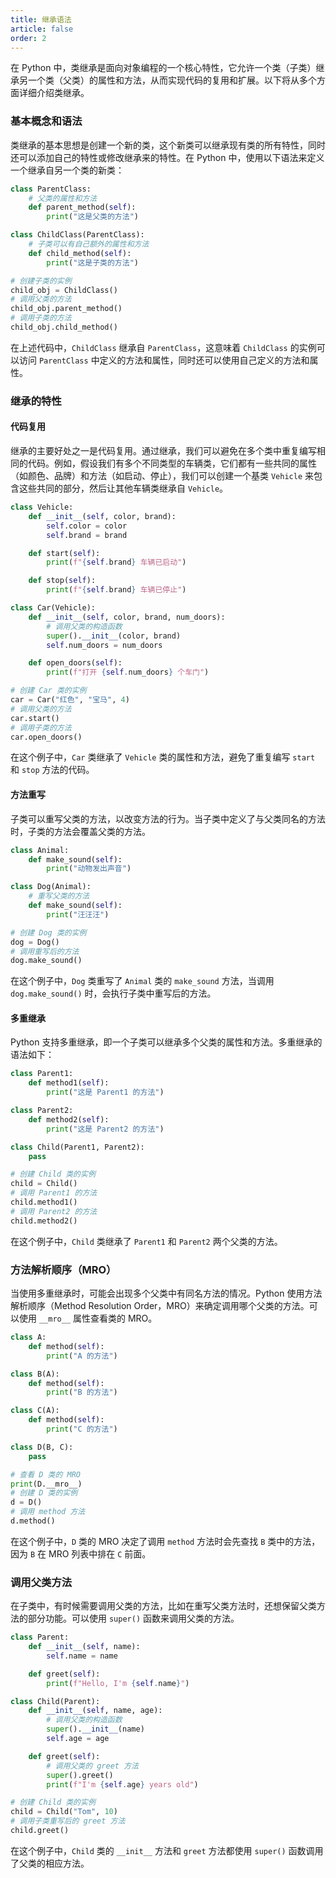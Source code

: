 ```yaml
---
title: 继承语法
article: false
order: 2
---
```


在 Python 中，类继承是面向对象编程的一个核心特性，它允许一个类（子类）继承另一个类（父类）的属性和方法，从而实现代码的复用和扩展。以下将从多个方面详细介绍类继承。

### 基本概念和语法
类继承的基本思想是创建一个新的类，这个新类可以继承现有类的所有特性，同时还可以添加自己的特性或修改继承来的特性。在 Python 中，使用以下语法来定义一个继承自另一个类的新类：
```python
class ParentClass:
    # 父类的属性和方法
    def parent_method(self):
        print("这是父类的方法")

class ChildClass(ParentClass):
    # 子类可以有自己额外的属性和方法
    def child_method(self):
        print("这是子类的方法")

# 创建子类的实例
child_obj = ChildClass()
# 调用父类的方法
child_obj.parent_method()
# 调用子类的方法
child_obj.child_method()
```
在上述代码中，`ChildClass` 继承自 `ParentClass`，这意味着 `ChildClass` 的实例可以访问 `ParentClass` 中定义的方法和属性，同时还可以使用自己定义的方法和属性。

### 继承的特性
#### 代码复用
继承的主要好处之一是代码复用。通过继承，我们可以避免在多个类中重复编写相同的代码。例如，假设我们有多个不同类型的车辆类，它们都有一些共同的属性（如颜色、品牌）和方法（如启动、停止），我们可以创建一个基类 `Vehicle` 来包含这些共同的部分，然后让其他车辆类继承自 `Vehicle`。
```python
class Vehicle:
    def __init__(self, color, brand):
        self.color = color
        self.brand = brand

    def start(self):
        print(f"{self.brand} 车辆已启动")

    def stop(self):
        print(f"{self.brand} 车辆已停止")

class Car(Vehicle):
    def __init__(self, color, brand, num_doors):
        # 调用父类的构造函数
        super().__init__(color, brand)
        self.num_doors = num_doors

    def open_doors(self):
        print(f"打开 {self.num_doors} 个车门")

# 创建 Car 类的实例
car = Car("红色", "宝马", 4)
# 调用父类的方法
car.start()
# 调用子类的方法
car.open_doors()
```
在这个例子中，`Car` 类继承了 `Vehicle` 类的属性和方法，避免了重复编写 `start` 和 `stop` 方法的代码。

#### 方法重写
子类可以重写父类的方法，以改变方法的行为。当子类中定义了与父类同名的方法时，子类的方法会覆盖父类的方法。
```python
class Animal:
    def make_sound(self):
        print("动物发出声音")

class Dog(Animal):
    # 重写父类的方法
    def make_sound(self):
        print("汪汪汪")

# 创建 Dog 类的实例
dog = Dog()
# 调用重写后的方法
dog.make_sound()
```
在这个例子中，`Dog` 类重写了 `Animal` 类的 `make_sound` 方法，当调用 `dog.make_sound()` 时，会执行子类中重写后的方法。

#### 多重继承
Python 支持多重继承，即一个子类可以继承多个父类的属性和方法。多重继承的语法如下：
```python
class Parent1:
    def method1(self):
        print("这是 Parent1 的方法")

class Parent2:
    def method2(self):
        print("这是 Parent2 的方法")

class Child(Parent1, Parent2):
    pass

# 创建 Child 类的实例
child = Child()
# 调用 Parent1 的方法
child.method1()
# 调用 Parent2 的方法
child.method2()
```
在这个例子中，`Child` 类继承了 `Parent1` 和 `Parent2` 两个父类的方法。

### 方法解析顺序（MRO）
当使用多重继承时，可能会出现多个父类中有同名方法的情况。Python 使用方法解析顺序（Method Resolution Order，MRO）来确定调用哪个父类的方法。可以使用 `__mro__` 属性查看类的 MRO。
```python
class A:
    def method(self):
        print("A 的方法")

class B(A):
    def method(self):
        print("B 的方法")

class C(A):
    def method(self):
        print("C 的方法")

class D(B, C):
    pass

# 查看 D 类的 MRO
print(D.__mro__)
# 创建 D 类的实例
d = D()
# 调用 method 方法
d.method()
```
在这个例子中，`D` 类的 MRO 决定了调用 `method` 方法时会先查找 `B` 类中的方法，因为 `B` 在 MRO 列表中排在 `C` 前面。

### 调用父类方法
在子类中，有时候需要调用父类的方法，比如在重写父类方法时，还想保留父类方法的部分功能。可以使用 `super()` 函数来调用父类的方法。
```python
class Parent:
    def __init__(self, name):
        self.name = name

    def greet(self):
        print(f"Hello, I'm {self.name}")

class Child(Parent):
    def __init__(self, name, age):
        # 调用父类的构造函数
        super().__init__(name)
        self.age = age

    def greet(self):
        # 调用父类的 greet 方法
        super().greet()
        print(f"I'm {self.age} years old")

# 创建 Child 类的实例
child = Child("Tom", 10)
# 调用子类重写后的 greet 方法
child.greet()
```
在这个例子中，`Child` 类的 `__init__` 方法和 `greet` 方法都使用 `super()` 函数调用了父类的相应方法。
